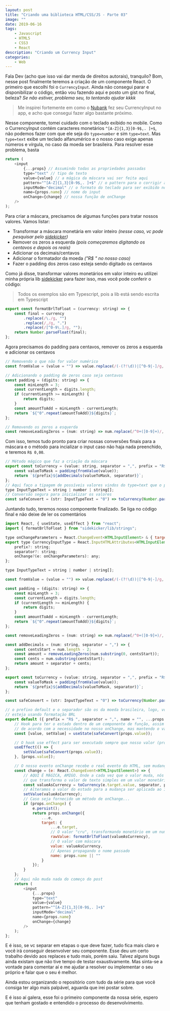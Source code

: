 ```yaml
---
layout: post
title: "Criando uma biblioteca HTML/CSS/JS - Parte 03"
image: ""
date: 2019-06-16
tags:
    - Javascript
    - HTML5
    - CSS3
    - React
description: "Criando um Currency Input"
categories:
    - Web
---
```


Fala Dev (acho que isso vai dar merda de direitos autorais), tranquilo? Bom, nesse post finalmente teremos a criação de um componente React. O primeiro que escolhi foi o `CurrencyInput`. Ainda não consegui parar e disponibilizar o código, então vou fazendo aqui e posto um gist no final, beleza? _Se não estiver, problema seu, to tentando ajudar kkkk_

> Me inspirei fortemente em como o [Nubank](https://nubank.com.br/#/) fez seu CurrencyInput no app, e acho que consegui fazer algo bastante próximo.

Nesse componente, tomei cuidado com o teclado exibido no mobile. Como o CurrencyInput contém caracteres monetários `^[A-Z]{1,3}[0-9$,. ]+$`, não podemos fazer com que ele seja do `type=number` e sim `type=text`. Mas `type=text` exibe um teclado alfanumérico e o nosso caso exige apenas números e vírgula, no caso da moeda ser brasileira. Para resolver esse problema, basta

```javascript
return (
    <input
        {...props} // Assumindo todas as propriedades passadas
        type="text" // tipo de texto
        value={value} // a mágica da máscara vai ser feita aqui
        pattern="^[A-Z]{1,3}[0-9$,. ]+$" // o pattern para o corrigir a exibição
        inputMode="decimal" // o formato do teclado para ser exibido no mobile
        name={props.name} // nome do input
        onChange={change} // nossa função de onChange
    />
);
```

Para criar a máscara, precisamos de algumas funções para tratar nossos valores. Vamos listar:

-   Transformar a máscara monetária em valor inteiro _(nesse caso, vc pode pesquisar pelo [sidekicker](https://github.com/vandalvnl/sidekicker))_
-   Remover os zeros a esquerda _(pois começaremos digitando os centavos e depois os reais)_
-   Adicionar os decimais/centavos
-   Adicionar o formatador da moeda _("R\$ " no nosso caso)_
-   Fazer o padding dos zeros caso esteja sendo digitado os centavos

Como já disse, transformar valores monetários em valor inteiro eu utilizei minha própria lib [sidekicker](https://github.com/vandalvnl/sidekicker) para fazer isso, mas você pode conferir o código:

> Todos os exemplos são em Typescript, pois a lib está sendo escrita em Typescript

```javascript
export const formatBrlToFloat = (currency: string) => {
    const final = currency
        .replace(/\./g, "")
        .replace(/,/g, ".")
        .replace(/[^0-9\.]/g, "");
    return Number.parseFloat(final);
};
```

Agora precisamos do padding para centavos, remover os zeros a esquerda e adicionar os centavos

```javascript
// Removendo o que não for valor numérico
const fromValue = (value = "") => value.replace(/(-(?!\d))|[^0-9|-]/g, "") || "";

// Adicionando o padding de zeros caso seja centavos
const padding = (digits: string) => {
    const minLength = 3;
    const currentLength = digits.length;
    if (currentLength >= minLength) {
        return digits;
    }
    const amountToAdd = minLength - currentLength;
    return `${"0".repeat(amountToAdd)}${digits}`;
};

// Removendo os zeros a esquerda
const removeLeadingZeros = (num: string) => num.replace(/^0+([0-9]+)/, "$1");
```

Com isso, temos tudo pronto para criar nossas conversões finais para a máscara e o método para incializar o input caso não haja nada preenchido, e teremos `R$ 0,00`.

```javascript
// Método mágico que faz a criação da máscara
export const toCurrency = (value: string, separator = ",", prefix = "R$ ") => {
    const valueToMask = padding(fromValue(value));
    return `${prefix}${addDecimals(valueToMask, separator)}`;
};
// Aqui faço a tipagem de possíveis valores vindos do type=text que o próprio HTML tem como regra
type InputTypeText = string | number | string[];
// Conversão segura para inicializar os valores
const safeConvert = (str: InputTypeText = "0") => toCurrency(Number.parseFloat(`${str}`).toFixed(2));
```

Juntando tudo, teremos nosso componente finalizado. Se liga no código final e não deixe de ler os comentários

```javascript
import React, { useState, useEffect } from "react";
import { formatBrlToFloat } from "sidekicker/lib/strings";

type onChangeParameters = React.ChangeEvent<HTMLInputElement> & { target: { rawValue: number } }
export type CurrencyInputType = React.InputHTMLAttributes<HTMLInputElement> & {
	prefix?: string;
	separator?: string;
	onChange?(e: onChangeParameters): any;
};

type InputTypeText = string | number | string[];

const fromValue = (value = "") => value.replace(/(-(?!\d))|[^0-9|-]/g, "") || "";

const padding = (digits: string) => {
	const minLength = 3;
	const currentLength = digits.length;
	if (currentLength >= minLength) {
		return digits;
	}
	const amountToAdd = minLength - currentLength;
	return `${"0".repeat(amountToAdd)}${digits}`;
};

const removeLeadingZeros = (num: string) => num.replace(/^0+([0-9]+)/, "$1");

const addDecimals = (num: string, separator = ",") => {
	const centsStart = num.length - 2;
	const amount = removeLeadingZeros(num.substring(0, centsStart));
	const cents = num.substring(centsStart);
	return amount + separator + cents;
};

export const toCurrency = (value: string, separator = ",", prefix = "R$ ") => {
	const valueToMask = padding(fromValue(value));
	return `${prefix}${addDecimals(valueToMask, separator)}`;
};

const safeConvert = (str: InputTypeText = "0") => toCurrency(Number.parseFloat(`${str}`).toFixed(2));

// o prefixo default e o separador são os da moeda brasileira, logo, você não precisa mudar caso
// esteja usando formatação BRL
export default ({ prefix = "R$ ", separator = ",", name = "", ...props }: CurrencyInputType) => {
    // Hook para ter o estado dentro de um componente de função, assim poderemos manipular
    // de acordo com a necessidade no nosso onChange, mas mantendo o valor do usuário
    const [value, setValue] = useState(safeConvert(props.value));

    // O hook use effect para ser executado sempre que nosso valor (props.value) mudar
    useEffect(() => {
		setValue(safeConvert(props.value));
	}, [props.value]);

    // O nosso evento onChange recebe o real evento do HTML, sem mudanças
	const change = (e: React.ChangeEvent<HTMLInputElement>) => {
        // AQUI É MÁGICA, AMIGO. Onde a cada vez que o valor muda, nós aplicamos a função toCurrency
        // que transforma o valor de texto simples em um valor monetário
        const valueAsCurrency = toCurrency(e.target.value, separator, prefix);
        // Alteramos o valor do estado para a mudança ser aplicada ao input
        setValue(valueAsCurrency);
        // Caso seja fornecido um método de onChange...
		if (props.onChange) {
			e.persist();
			return props.onChange({
				...e,
				target: {
                    ...e.target,
                    // O valor "cru", transformando monetário em um number do JS
                    rawValue: formatBrlToFloat(valueAsCurrency),
                    // O valor com máscara
                    value: valueAsCurrency,
                    // Apenas propagando o nome passado
					name: props.name || ""
				}
			});
		}
	};
    // Aqui não muda nada do começo do post
	return (
		<input
			{...props}
			type="text"
			value={value}
			pattern="^[A-Z]{1,3}[0-9$,. ]+$"
			inputMode="decimal"
			name={props.name}
			onChange={change}
		/>
	);
};
```

E é isso, se vc separar em etapas o que deve fazer, tudo fica mais claro e você irá conseguir desenvolver seu componente. Esse deu um certo trabalho devido aos replaces e tudo mais, porém saiu. Talvez alguns bugs ainda existam que não tive tempo de testar exaustivamente. Mas sinta-se a vontade para comentar aí e me ajudar a resolver ou implementar o seu próprio e falar que o seu é melhor.

Ainda estou organizando o repositório com tudo da série para que você consiga ter algo mais palpável, aguarda que irei postar sobre. 

E é isso aí galera, esse foi o primeiro componente da nossa série, espero que tenham gostado e entendido o processo do desenvolvimento.